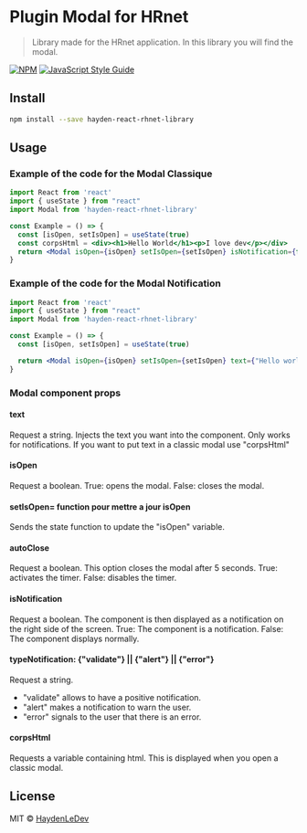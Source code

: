 # Plugin Modal for HRnet

> Library made for the HRnet application. 
> In this library you will find the modal.

[![NPM](https://img.shields.io/npm/v/hayden-react-rhnet-library.svg)](https://www.npmjs.com/package/hayden-react-rhnet-library) [![JavaScript Style Guide](https://img.shields.io/badge/code_style-standard-brightgreen.svg)](https://standardjs.com)

## Install

```bash
npm install --save hayden-react-rhnet-library
```

## Usage


### Example of the code for the Modal Classique
```jsx
import React from 'react'
import { useState } from "react"
import Modal from 'hayden-react-rhnet-library'

const Example = () => {
  const [isOpen, setIsOpen] = useState(true)
  const corpsHtml = <div><h1>Hello World</h1><p>I love dev</p></div>
  return <Modal isOpen={isOpen} setIsOpen={setIsOpen} isNotification={false} corpsHtml={corpsHtml}/>
}

```

### Example of the code for the Modal Notification
```jsx
import React from 'react'
import { useState } from "react"
import Modal from 'hayden-react-rhnet-library'

const Example = () => {
  const [isOpen, setIsOpen] = useState(true)

  return <Modal isOpen={isOpen} setIsOpen={setIsOpen} text={"Hello world !"} isNotification={true} typeNotification="validate" autoClose={true}/>
}

```

### Modal component props

#### text 
Request a string. Injects the text you want into the component. Only works for notifications. If you want to put text in a classic modal use "corpsHtml"
####  isOpen
Request a boolean. True: opens the modal. False: closes the modal.
####  setIsOpen= function pour mettre a jour isOpen
Sends the state function to update the "isOpen" variable.
####  autoClose
Request a boolean. This option closes the modal after 5 seconds. True: activates the timer. False: disables the timer.
####  isNotification
Request a boolean. The component is then displayed as a notification on the right side of the screen. True: The component is a notification. False: The component displays normally.
####  typeNotification: {"validate"} || {"alert"} || {"error"} 
Request a string. 
- "validate" allows to have a positive notification.
- "alert" makes a notification to warn the user.
- "error" signals to the user that there is an error.
#### corpsHtml
Requests a variable containing html. This is displayed when you open a classic modal.

## License

MIT © [HaydenLeDev](https://github.com/HaydenLeDev)
